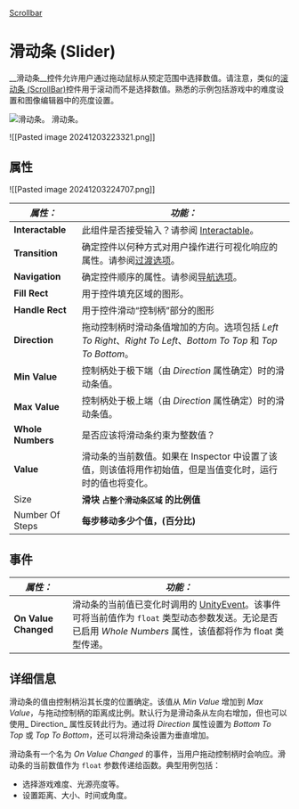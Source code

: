 [Scrollbar](file://assets/Scripts/UGUI/Lesson14_ScrollBar/Lesson14_ScrollBar.cs)
# 滑动条 (Slider)
__滑动条__控件允许用户通过拖动鼠标从预定范围中选择数值。请注意，类似的[滚动条 (ScrollBar)](https://docs.unity3d.com/cn/2023.2/Manual/script-Scrollbar.html)控件用于滚动而不是选择数值。熟悉的示例包括游戏中的难度设置和图像编辑器中的亮度设置。

![滑动条。](https://docs.unity3d.com/cn/2023.2/uploads/Main/UI_SliderExample.png)
滑动条。

![[Pasted image 20241203223321.png]]

## 属性
![[Pasted image 20241203224707.png]]

| **_属性：_**         | **_功能：_**                                                                                                       |
| ----------------- | --------------------------------------------------------------------------------------------------------------- |
| **Interactable**  | 此组件是否接受输入？请参阅 [Interactable](https://docs.unity3d.com/cn/2023.2/Manual/script-Selectable.html)。                 |
| **Transition**    | 确定控件以何种方式对用户操作进行可视化响应的属性。请参阅[过渡选项](https://docs.unity3d.com/cn/2023.2/Manual/script-SelectableTransition.html)。 |
| **Navigation**    | 确定控件顺序的属性。请参阅[导航选项](https://docs.unity3d.com/cn/2023.2/Manual/script-SelectableNavigation.html)。                |
| **Fill Rect**     | 用于控件填充区域的图形。                                                                                                    |
| **Handle Rect**   | 用于控件滑动“控制柄”部分的图形                                                                                                |
| **Direction**     | 拖动控制柄时滑动条值增加的方向。选项包括 _Left To Right_、_Right To Left_、_Bottom To Top_ 和 _Top To Bottom_。                         |
| **Min Value**     | 控制柄处于极下端（由 _Direction_ 属性确定）时的滑动条值。                                                                             |
| **Max Value**     | 控制柄处于极上端（由 _Direction_ 属性确定）时的滑动条值。                                                                             |
| **Whole Numbers** | 是否应该将滑动条约束为整数值？                                                                                                 |
| **Value**         | 滑动条的当前数值。如果在 Inspector 中设置了该值，则该值将用作初始值，但是当值变化时，运行时的值也将变化。                                                      |
| Size              | **滑块 `占整个滑动条区域` 的比例值**                                                                                          |
| Number Of Steps   | **每步移动多少个值，(百分比)**                                                                                              |

## 事件

|**_属性：_**|**_功能：_**|
|---|---|
|**On Value Changed**|滑动条的当前值已变化时调用的 [UnityEvent](https://docs.unity3d.com/cn/2023.2/Manual/UnityEvents.html)。该事件可将当前值作为 `float` 类型动态参数发送。无论是否已启用 _Whole Numbers_ 属性，该值都将作为 float 类型传递。|

## 详细信息
滑动条的值由控制柄沿其长度的位置确定。该值从 _Min Value_ 增加到 _Max Value_，与拖动控制柄的距离成比例。默认行为是滑动条从左向右增加，但也可以使用_ Direction_ 属性反转此行为。通过将 _Direction_ 属性设置为 _Bottom To Top_ 或 _Top To Bottom_，还可以将滑动条设置为垂直增加。

滑动条有一个名为 _On Value Changed_ 的事件，当用户拖动控制柄时会响应。滑动条的当前数值作为 `float` 参数传递给函数。典型用例包括：
- 选择游戏难度、光源亮度等。
- 设置距离、大小、时间或角度。